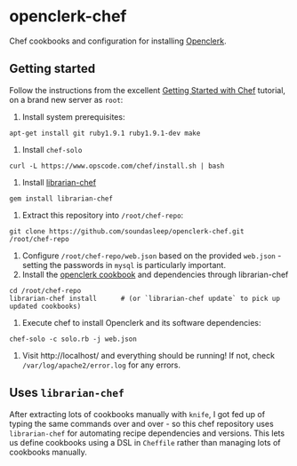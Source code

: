 openclerk-chef
==============

Chef cookbooks and configuration for installing [Openclerk](http://openclerk.org).

## Getting started

Follow the instructions from the excellent 
[Getting Started with Chef](http://gettingstartedwithchef.com/first-steps-with-chef.html) tutorial, on a brand new server as `root`:

1. Install system prerequisites:

```
apt-get install git ruby1.9.1 ruby1.9.1-dev make
```

1. Install `chef-solo`

```
curl -L https://www.opscode.com/chef/install.sh | bash
```

1. Install [librarian-chef](https://github.com/applicationsonline/librarian-chef)

```
gem install librarian-chef
```

1. Extract this repository into `/root/chef-repo`: 

```
git clone https://github.com/soundasleep/openclerk-chef.git /root/chef-repo
```

1. Configure `/root/chef-repo/web.json` based on the provided `web.json` - setting the passwords in `mysql` is particularly important.
1. Install the [openclerk cookbook](https://github.com/soundasleep/openclerk-cookbook) and dependencies through librarian-chef

```
cd /root/chef-repo
librarian-chef install      # (or `librarian-chef update` to pick up updated cookbooks)
```

1. Execute chef to install Openclerk and its software dependencies: 

```
chef-solo -c solo.rb -j web.json
```

1. Visit http://localhost/ and everything should be running! If not, check `/var/log/apache2/error.log` for any errors.

## Uses `librarian-chef`

After extracting lots of cookbooks manually with `knife`, I got fed up of typing the same commands over 
and over - so this chef repository uses `librarian-chef` for automating recipe dependencies and versions.
This lets us define cookbooks using a DSL in `Cheffile` rather than managing lots of cookbooks manually.

